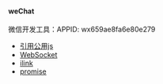 #### weChat

微信开发工具：APPID: wx659ae8fa6e80e279

* [引用公用js](./weChat/weChat_js.md)
* [WebSocket](./weChat/weChat_webSocket.md)
* [ilink](./weChat/weChat_ilink.md)
* [promise](./weChat/weChat_promise.md)

